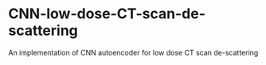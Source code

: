 # CNN-low-dose-CT-scan-de-scattering
An implementation of CNN autoencoder for low dose CT scan de-scattering
